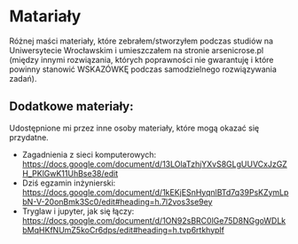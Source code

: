 # Matariały

Różnej maści materiały, które zebrałem/stworzyłem podczas studiów na Uniwersytecie Wrocławskim i umieszczałem na stronie arsenicrose.pl (między innymi rozwiązania, których poprawności nie gwarantuję i które powinny stanowić WSKAZÓWKĘ podczas samodzielnego rozwiązywania zadań).

## Dodatkowe materiały:

Udostępnione mi przez inne osoby materiały, które mogą okazać się przydatne.

* Zagadnienia z sieci komputerowych: https://docs.google.com/document/d/13LOlaTzhjYXvS8GLgUUVCxJzGZH_PKlGwK11UhBse38/edit
* Dziś egzamin inżynierski: https://docs.google.com/document/d/1kEKjESnHyqnlBTd7q39PsKZymLpbN-V-20onBmk3Sc0/edit#heading=h.7l2vos3se9ey 
* Tryglaw i jupyter, jak się łączy: https://docs.google.com/document/d/1ON92sBRC0lGe75D8NGgoWDLkbMqHKfNUmZ5koCr6dps/edit#heading=h.tvp6rtkhyplf
